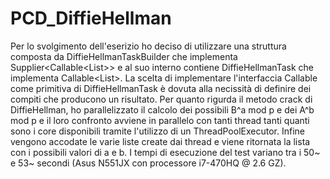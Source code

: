 # PCD_DiffieHellman
Per lo svolgimento dell'eserizio ho deciso di utilizzare una struttura composta da DiffieHellmanTaskBuilder che implementa Supplier<Callable<List<Integer>>> e al suo interno contiene DiffieHellmanTask che implementa Callable<List<Integer>>.
La scelta di implementare l'interfaccia Callable come primitiva di DiffieHellmanTask è dovuta alla necissità di definire dei compiti che producono un risultato.
Per quanto rigurda il metodo crack di DiffieHellman, ho parallelizzato il calcolo dei possibili B^a mod p e dei A^b mod p e il loro confronto avviene in parallelo con tanti thread tanti quanti sono i core disponibili tramite l'utilizzo di un ThreadPoolExecutor.
Infine vengono accodate le varie liste create dai thread e viene ritornata la lista con i possibili valori di a e b.
I tempi di esecuzione del test variano tra i 50~ e 53~ secondi (Asus N551JX con processore i7-470HQ @ 2.6 GZ).
